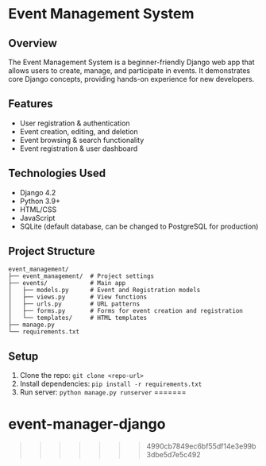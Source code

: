 # Event Management System

## Overview
The Event Management System is a beginner-friendly Django web app that allows users to create, manage, and participate in events. It demonstrates core Django concepts, providing hands-on experience for new developers.

## Features
- User registration & authentication
- Event creation, editing, and deletion
- Event browsing & search functionality
- Event registration & user dashboard

## Technologies Used
- Django 4.2
- Python 3.9+
- HTML/CSS
- JavaScript
- SQLite (default database, can be changed to PostgreSQL for production)


## Project Structure
```
event_management/
├── event_management/  # Project settings
├── events/            # Main app
│   ├── models.py      # Event and Registration models
│   ├── views.py       # View functions
│   ├── urls.py        # URL patterns
│   ├── forms.py       # Forms for event creation and registration
│   └── templates/     # HTML templates
├── manage.py
└── requirements.txt
```

## Setup
1. Clone the repo: `git clone <repo-url>`
2. Install dependencies: `pip install -r requirements.txt`
3. Run server: `python manage.py runserver`
=======
# event-manager-django
>>>>>>> 4990cb7849ec6bf55df14e3e99b3dbe5d7e5c492
